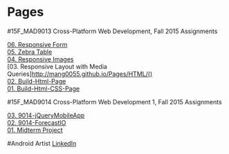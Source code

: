 # Pages
#15F_MAD9013 Cross-Platform Web Development, Fall 2015 Assignments

[06. Responsive Form](http://mang0055.github.io/Pages/9013-RespForm/)<br/>
[05. Zebra Table](http://mang0055.github.io/Pages/MAD9013-Zebra-Table/)<br/>
[04. Responsive Images](http://mang0055.github.io/Pages/MAD9013-Responsive-Images/)<br/>
[03. Responsive Layout with Media Queries]http://mang0055.github.io/Pages/HTML/()<br/>
[02. Build-Html-Page](https://mang0055.github.io/Pages/Build-Html-page.html)<br/>
[01. Build-Html-CSS-Page](https://mang0055.github.io/Pages/HTML-CSS%20page/index.html)<br/>

#15F_MAD9014 Cross-Platform Web Development 1, Fall 2015 Assignments

[03. 9014-jQueryMobileApp](http://mang0055.github.io/Pages/9014-jQueryMobileApp/)<br/>
[02. 9014-ForecastIO](http://mang0055.github.io/Pages/9014-ForecastIO/)<br/>
[01. Midterm Project](http://mang0055.github.io/Pages/9014-MidTerm/)<br/>

#Android Artist
[LinkedIn](https://ca.linkedin.com/in/iaamraviraj)
